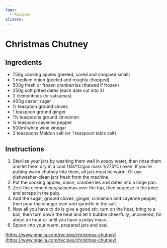 ```yaml
---
tags:
  - Recipes
aliases:
---
```


# Christmas Chutney
## Ingredients
- 750g cooking apples (peeled, cored and chopped small)
- 1 medium onion (peeled and roughly chopped)
- 500g fresh or frozen cranberries (thawed if frozen)
- 250g soft pitted dates (each date cut into 3)
- 2 clementines (or satsumas)
- 400g caster sugar
- ½ teaspoon ground cloves
- 1 teaspoon ground ginger
- 1½ teaspoons ground cinnamon
- ¼ teaspoon cayenne pepper
- 500ml white wine vinegar
- 2 teaspoons Maldon salt (or 1 teaspoon table salt)

## Instructions
1. Sterilize your jars by washing them well in soapy water, then rinse them and let them dry in a cool (140ºC/gas mark 1/275ºC) oven. If you’re putting warm chutney into them, all jars must be warm. Or use dishwasher-clean jars fresh from the machine.
2. Put the cooking apples, onion, cranberries and dates into a large pan.
3. Zest the clementines/satsumas over the top, then squeeze in the juice and scrape in the pulp.
4. Add the sugar, ground cloves, ginger, cinnamon and cayenne pepper, then pour the vinegar over and sprinkle in the salt.
5. Now all you have to do is give a good stir, turn on the heat, bring to a boil, then turn down the heat and let it bubble cheerfully, uncovered, for about an hour or until you have a pulpy mass.
6. Spoon into your warm, prepared jars and seal.

[https://www.nigella.com/recipes/christmas-chutney](https://www.nigella.com/recipes/christmas-chutney)